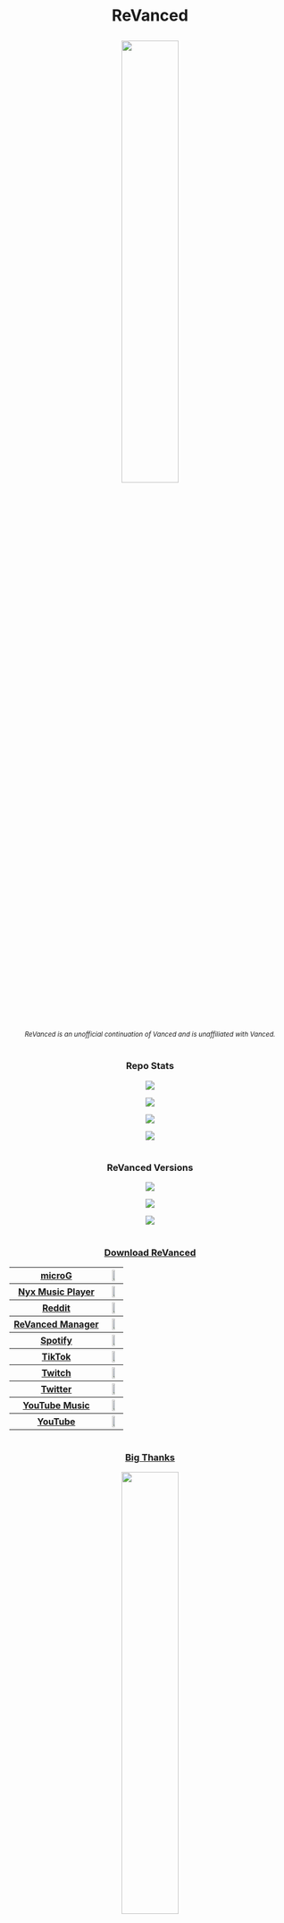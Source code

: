 # <p align="center"> ReVanced </p>

<p align="center">
<img src="https://is.gd/3We1to" style="width: 45%">
</p>

<p align="center">
<sub>
<i>
ReVanced is an unofficial continuation of Vanced and is unaffiliated with Vanced.
</i>
</sub>
</p>

#

### <p align="center"> Repo Stats </p>

<p align="center">
<img src="https://is.gd/3nm2yq">
</p>

<p align="center">
<img src="https://is.gd/vvohGP">
</p>

<p align="center">
<img src="https://is.gd/z310g9">
</p>

<p align="center">
<img src="https://is.gd/h8qCRh">
</p>

#

### <p align="center"> ReVanced Versions </p>

<p align="center">
<a href="https://is.gd/XrXuYH">
<img src="https://is.gd/yEgnzO">
</a>
</p>

<p align="center">
<a href="https://is.gd/qPVWKP">
<img src="https://is.gd/KxC7mV">
</a>
</p>

<p align="center">
<a href="https://is.gd/QGEbzP">
<img src="https://is.gd/wH7KH6">
</p>

#

### <p align="center"> Download ReVanced </p>

<p align="center">
<table>

<tr>
<th>
microG
</th>
<th>
<a href="https://is.gd/bNc41D">
<img src="https://is.gd/x2Kgig" style="width: 50%">
</a>
</th>
</tr>

<tr>
<th>
Nyx Music Player
</th>
<th>
<a href="https://is.gd/6DGkB1">
<img src="https://is.gd/x2Kgig" style="width: 50%">
</a>
</th>
</tr>

<tr>
<th>
Reddit
</th>
<th>
<a href="https://is.gd/4vQ8j9">
<img src="https://is.gd/x2Kgig" style="width: 50%">
</a>
</th>
</tr>

<tr>
<th>
ReVanced Manager
</th>
<th>
<a href="https://is.gd/vr96aU">
<img src="https://is.gd/x2Kgig" style="width: 50%">
</a>
</th>
</tr>

<tr>
<th>
Spotify
</th>
<th>
<a href="https://is.gd/byNb8V">
<img src="https://is.gd/x2Kgig" style="width: 50%">
</a>
</th>
</tr>

<tr>
<th>
TikTok
</th>
<th>
<a href="https://is.gd/F21l05">
<img src="https://is.gd/x2Kgig" style="width: 50%">
</a>
</th>
</tr>

<tr>
<th>
Twitch
</th>
<th>
<a href="https://is.gd/S66GQB">
<img src="https://is.gd/x2Kgig" style="width: 50%">
</a>
</th>
</tr>

<tr>
<th>
Twitter
</th>
<th>
<a href="https://is.gd/TAZHMa">
<img src="https://is.gd/x2Kgig" style="width: 50%">
</a>
</th>
</tr>

<tr>
<th>
YouTube Music
</th>
<th>
<a href="https://is.gd/iyefSo">
<img src="https://is.gd/x2Kgig" style="width: 50%">
</a>
</th>
</tr>

<tr>
<th>
YouTube
</th>
<th>
<a href="https://is.gd/pu3qBh">
<img src="https://is.gd/x2Kgig" style="width: 50%">
</a>
</th>
</tr>

</table>
</p>

#

### <p align="center"> Big Thanks </p>

<p align="center">
<a href="https://is.gd">
<img src="https://is.gd/isgdlogo.jpg" style="width: 45%">
</a>
</p>

<p align="center">
<a href="https://is.gd/62PEQK">
<img src="https://is.gd/mCmxLM" style="width: 45%">
</a>
</p>

<p align="center">
<a href="https://is.gd/3q5h5T">
<img src="https://is.gd/6S35UG" style="width: 45%">
</a>
</p>
